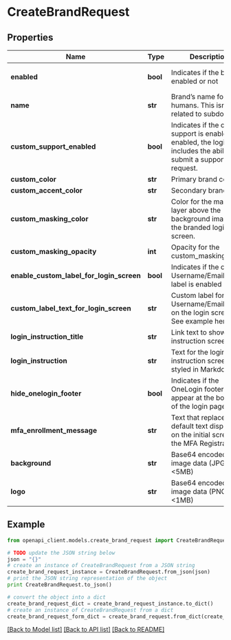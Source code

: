 # CreateBrandRequest


## Properties
Name | Type | Description | Notes
------------ | ------------- | ------------- | -------------
**enabled** | **bool** | Indicates if the brand is enabled or not | [optional] [default to False]
**name** | **str** | Brand’s name for humans. This isn’t related to subdomains. | 
**custom_support_enabled** | **bool** | Indicates if the custom support is enabled. If enabled, the login page includes the ability to submit a support request. | [optional] 
**custom_color** | **str** | Primary brand color | [optional] 
**custom_accent_color** | **str** | Secondary brand color | [optional] 
**custom_masking_color** | **str** | Color for the masking layer above the background image of the branded login screen. | [optional] 
**custom_masking_opacity** | **int** | Opacity for the custom_masking_color. | [optional] 
**enable_custom_label_for_login_screen** | **bool** | Indicates if the custom Username/Email field label is enabled or not | [optional] 
**custom_label_text_for_login_screen** | **str** | Custom label for the Username/Email field on the login screen. See example here. | [optional] 
**login_instruction_title** | **str** | Link text to show login instruction screen. | [optional] 
**login_instruction** | **str** | Text for the login instruction screen, styled in Markdown. | [optional] 
**hide_onelogin_footer** | **bool** | Indicates if the OneLogin footer will appear at the bottom of the login page. | [optional] 
**mfa_enrollment_message** | **str** | Text that replaces the default text displayed on the initial screen of the MFA Registration. | [optional] 
**background** | **str** | Base64 encoded image data (JPG/PNG, &lt;5MB) | [optional] 
**logo** | **str** | Base64 encoded image data (PNG, &lt;1MB) | [optional] 

## Example

```python
from openapi_client.models.create_brand_request import CreateBrandRequest

# TODO update the JSON string below
json = "{}"
# create an instance of CreateBrandRequest from a JSON string
create_brand_request_instance = CreateBrandRequest.from_json(json)
# print the JSON string representation of the object
print CreateBrandRequest.to_json()

# convert the object into a dict
create_brand_request_dict = create_brand_request_instance.to_dict()
# create an instance of CreateBrandRequest from a dict
create_brand_request_form_dict = create_brand_request.from_dict(create_brand_request_dict)
```
[[Back to Model list]](../README.md#documentation-for-models) [[Back to API list]](../README.md#documentation-for-api-endpoints) [[Back to README]](../README.md)


